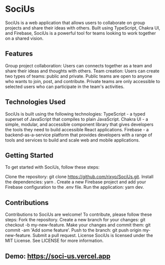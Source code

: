 # SociUs
SociUs is a web application that allows users to collaborate on group projects and share their ideas with others. Built using TypeScript, Chakra UI, and Firebase, SociUs is a powerful tool for teams looking to work together on a shared vision.

 ## Features
Group project collaboration: Users can connects together as a team and share their ideas and thoughts with others.
Team creation: Users can create two types of teams: public and private. Public teams are open to anyone who wants to join, post, and contribute. Private teams are only accessible to selected users who can participate in the team's activities.

## Technologies Used
SociUs is built using the following technologies:
TypeScript - a typed superset of JavaScript that compiles to plain JavaScript.
Chakra UI - a simple, modular, and accessible component library that gives developers the tools they need to build accessible React applications.
Firebase - a backend-as-a-service platform that provides developers with a range of tools and services to build and scale web and mobile applications.
## Getting Started
To get started with SociUs, follow these steps:

Clone the repository: git clone https://github.com/rixyo/SociUs.git.
Install the dependencies: yarn .
Create a new Firebase project and add your Firebase configuration to the .env file.
Run the application: yarn dev.
## Contributions
Contributions to SociUs are welcome! To contribute, please follow these steps:
Fork the repository.
Create a new branch for your changes: git checkout -b my-new-feature.
Make your changes and commit them: git commit -am 'Add some feature'.
Push to the branch: git push origin my-new-feature.
Submit a pull request.
License
SociUs is licensed under the MIT License. See LICENSE for more information.

## Demo: https://soci-us.vercel.app